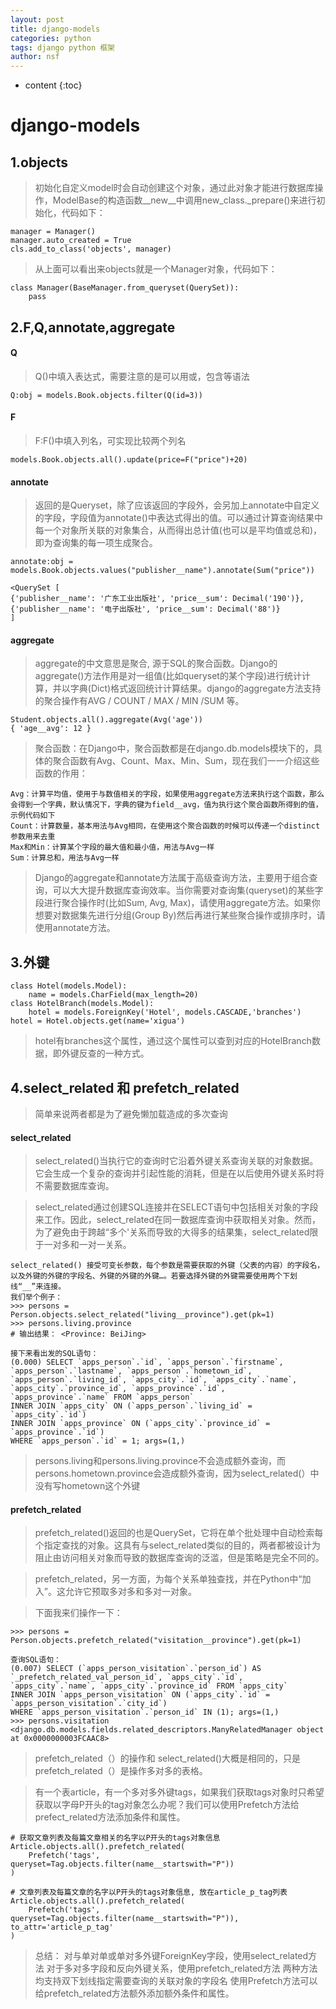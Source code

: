 ```yaml
---
layout: post
title: django-models
categories: python
tags: django python 框架
author: nsf
---
```


* content
{:toc}

# django-models

## 1.objects
> 初始化自定义model时会自动创建这个对象，通过此对象才能进行数据库操作，ModelBase的构造函数__new__中调用new_class._prepare()来进行初始化，代码如下：
```
manager = Manager()
manager.auto_created = True
cls.add_to_class('objects', manager)
```




> 从上面可以看出来objects就是一个Manager对象，代码如下：
```
class Manager(BaseManager.from_queryset(QuerySet)):
    pass
```

## 2.F,Q,annotate,aggregate
#### Q
> Q()中填入表达式，需要注意的是可以用或，包含等语法
```
Q:obj = models.Book.objects.filter(Q(id=3))
```
#### F
> F:F()中填入列名，可实现比较两个列名
```
models.Book.objects.all().update(price=F("price")+20)
```
#### annotate
> 返回的是Queryset，除了应该返回的字段外，会另加上annotate中自定义的字段，字段值为annotate()中表达式得出的值。可以通过计算查询结果中每一个对象所关联的对象集合，从而得出总计值(也可以是平均值或总和)，即为查询集的每一项生成聚合。
```
annotate:obj = models.Book.objects.values("publisher__name").annotate(Sum("price"))

<QuerySet [
{'publisher__name': '广东工业出版社', 'price__sum': Decimal('190')},
{'publisher__name': '电子出版社', 'price__sum': Decimal('88')}
]
```
#### aggregate
> aggregate的中文意思是聚合, 源于SQL的聚合函数。Django的aggregate()方法作用是对一组值(比如queryset的某个字段)进行统计计算，并以字典(Dict)格式返回统计计算结果。django的aggregate方法支持的聚合操作有AVG / COUNT / MAX / MIN /SUM 等。

```
Student.objects.all().aggregate(Avg('age'))
{ 'age__avg': 12 }
```

> 聚合函数：在Django中，聚合函数都是在django.db.models模块下的，具体的聚合函数有Avg、Count、Max、Min、Sum，现在我们一一介绍这些函数的作用：

```
Avg：计算平均值，使用于与数值相关的字段，如果使用aggregate方法来执行这个函数，那么会得到一个字典，默认情况下，字典的键为field__avg，值为执行这个聚合函数所得到的值，示例代码如下
Count：计算数量，基本用法与Avg相同，在使用这个聚合函数的时候可以传递一个distinct参数用来去重
Max和Min：计算某个字段的最大值和最小值，用法与Avg一样
Sum：计算总和，用法与Avg一样
```

> Django的aggregate和annotate方法属于高级查询方法，主要用于组合查询，可以大大提升数据库查询效率。当你需要对查询集(queryset)的某些字段进行聚合操作时(比如Sum, Avg, Max)，请使用aggregate方法。如果你想要对数据集先进行分组(Group By)然后再进行某些聚合操作或排序时，请使用annotate方法。

## 3.外键
```
class Hotel(models.Model):
    name = models.CharField(max_length=20)
class HotelBranch(models.Model):
    hotel = models.ForeignKey('Hotel', models.CASCADE,'branches')
hotel = Hotel.objects.get(name='xigua')
```
> hotel有branches这个属性，通过这个属性可以查到对应的HotelBranch数据，即外键反查的一种方式。

## 4.select_related 和 prefetch_related
> 简单来说两者都是为了避免懒加载造成的多次查询
#### select_related
> select_related()当执行它的查询时它沿着外键关系查询关联的对象数据。它会生成一个复杂的查询并引起性能的消耗，但是在以后使用外键关系时将不需要数据库查询。

> select_related通过创建SQL连接并在SELECT语句中包括相关对象的字段来工作。因此，select_related在同一数据库查询中获取相关对象。然而，为了避免由于跨越“多个'关系而导致的大得多的结果集，select_related限于一对多和一对一关系。

```
select_related() 接受可变长参数，每个参数是需要获取的外键（父表的内容）的字段名，以及外键的外键的字段名、外键的外键的外键…。若要选择外键的外键需要使用两个下划线“__”来连接。
我们举个例子：
>>> persons = Person.objects.select_related("living__province").get(pk=1)
>>> persons.living.province
# 输出结果： <Province: BeiJing>

接下来看出发的SQL语句：
(0.000) SELECT `apps_person`.`id`, `apps_person`.`firstname`, `apps_person`.`lastname`, `apps_person`.`hometown_id`, `apps_person`.`living_id`, `apps_city`.`id`, `apps_city`.`name`, `apps_city`.`province_id`, `apps_province`.`id`, `apps_province`.`name` FROM `apps_person` 
INNER JOIN `apps_city` ON (`apps_person`.`living_id` = `apps_city`.`id`) 
INNER JOIN `apps_province` ON (`apps_city`.`province_id` = `apps_province`.`id`) 
WHERE `apps_person`.`id` = 1; args=(1,)
```
> persons.living和persons.living.province不会造成额外查询，而persons.hometown.province会造成额外查询，因为select_related(）中没有写hometown这个外键

#### prefetch_related
> prefetch_related()返回的也是QuerySet，它将在单个批处理中自动检索每个指定查找的对象。这具有与select_related类似的目的，两者都被设计为阻止由访问相关对象而导致的数据库查询的泛滥，但是策略是完全不同的。

> prefetch_related，另一方面，为每个关系单独查找，并在Python中“加入”。这允许它预取多对多和多对一对象。

> 下面我来们操作一下：

```
>>> persons = Person.objects.prefetch_related("visitation__province").get(pk=1)

查询SQL语句：
(0.007) SELECT (`apps_person_visitation`.`person_id`) AS `_prefetch_related_val_person_id`, `apps_city`.`id`, `apps_city`.`name`, `apps_city`.`province_id` FROM `apps_city` 
INNER JOIN `apps_person_visitation` ON (`apps_city`.`id` = `apps_person_visitation`.`city_id`) 
WHERE `apps_person_visitation`.`person_id` IN (1); args=(1,)
>>> persons.visitation
<django.db.models.fields.related_descriptors.ManyRelatedManager object at 0x0000000003FCAAC8>
```
> prefetch_related（）的操作和 select_related()大概是相同的，只是prefetch_related（）是操作多对多的表格。

> 有一个表article，有一个多对多外键tags，如果我们获取tags对象时只希望获取以字母P开头的tag对象怎么办呢？我们可以使用Prefetch方法给prefect_related方法添加条件和属性。

```
# 获取文章列表及每篇文章相关的名字以P开头的tags对象信息
Article.objects.all().prefetch_related(
    Prefetch('tags', queryset=Tag.objects.filter(name__startswith="P"))
)

# 文章列表及每篇文章的名字以P开头的tags对象信息, 放在article_p_tag列表
Article.objects.all().prefetch_related(
    Prefetch('tags', queryset=Tag.objects.filter(name__startswith="P")),
to_attr='article_p_tag'
)
```

> 总结：
> 对与单对单或单对多外键ForeignKey字段，使用select_related方法
> 对于多对多字段和反向外键关系，使用prefetch_related方法
> 两种方法均支持双下划线指定需要查询的关联对象的字段名
> 使用Prefetch方法可以给prefetch_related方法额外添加额外条件和属性。